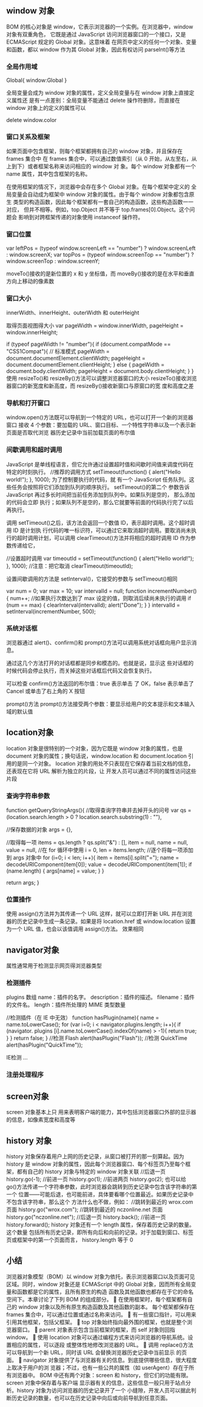 ## window 对象
BOM 的核心对象是 window，它表示浏览器的一个实例。在浏览器中，window 对象有双重角色，
它既是通过 JavaScript 访问浏览器窗口的一个接口，又是 ECMAScript 规定的 Global 对象。这意味着
在网页中定义的任何一个对象、变量和函数，都以 window 作为其 Global 对象，因此有权访问 parseInt()等方法
### 全局作用域
Global{
    window:Global
}

全局变量会成为 window 对象的属性，定义全局变量与在 window 对象上直接定义属性还 是有一点差别：全局变量不能通过 delete 操作符删除，而直接在 window 对象上的定义的属性可以

delete window.color
### 窗口关系及框架
如果页面中包含框架，则每个框架都拥有自己的 window 对象，并且保存在 frames 集合中
在 frames 集合中，可以通过数值索引（从 0 开始，从左至右，从上到下）或者框架名称来访问相应的 window 对 象。每个 window 对象都有一个 name 属性，其中包含框架的名称。

<frameset>
<frame>
</frameset>
在使用框架的情况下，浏览器中会存在多个 Global 对象。在每个框架中定义的
全局变量会自动成为框架中 window 对象的属性。由于每个 window 对象都包含原生
类型的构造函数，因此每个框架都有一套自己的构造函数，这些构造函数一一对应，
但并不相等。例如，top.Object 并不等于 top.frames[0].Object。这个问题会
影响到对跨框架传递的对象使用 instanceof 操作符。

### 窗口位置
var leftPos = (typeof window.screenLeft == "number") ?
                window.screenLeft : window.screenX;
var topPos = (typeof window.screenTop == "number") ?
                window.screenTop : window.screenY;

moveTo()接收的是新位置的 x 和 y 坐标值，而 moveBy()接收的是在水平和垂直方向上移动的像素数

### 窗口大小
innerWidth、innerHeight、outerWidth 和 outerHeight

取得页面视图得大小
var pageWidth = window.innerWidth,
pageHeight = window.innerHeight;

if (typeof pageWidth != "number"){
if (document.compatMode == "CSS1Compat"){ // 标准模式
pageWidth = document.documentElement.clientWidth;
pageHeight = document.documentElement.clientHeight;
} else {
pageWidth = document.body.clientWidth;
pageHeight = document.body.clientHeight;
}
}
使用 resizeTo()和 resizeBy()方法可以调整浏览器窗口的大小
resizeTo()接收浏览器窗口的新宽度和新高度，而 resizeBy()接收新窗口与原窗口的宽 度和高度之差

### 导航和打开窗口
window.open()方法既可以导航到一个特定的 URL，也可以打开一个新的浏览器窗口
接收 4 个参数：要加载的 URL、窗口目标、一个特性字符串以及一个表示新页面是否取代浏览 器历史记录中当前加载页面的布尔值

### 间歇调用和超时调用
JavaScript 是单线程语言，但它允许通过设置超时值和间歇时间值来调度代码在特定的时刻执行。
//推荐的调用方式
setTimeout(function() {
alert("Hello world!");
}, 1000);
为了控制要执行的代码，就 有一个 JavaScript 任务队列。这些任务会按照将它们添加到队列的顺序执行。
setTimeout()的第二个 参数告诉 JavaScript 再过多长时间把当前任务添加到队列中。如果队列是空的，
那么添加的代码会立即 执行；如果队列不是空的，那么它就要等前面的代码执行完了以后再执行。

调用 setTimeout()之后，该方法会返回一个数值 ID，表示超时调用。这个超时调用 ID 是计划执
行代码的唯一标识符，可以通过它来取消超时调用。要取消尚未执行的超时调用计划，可以调用
clearTimeout()方法并将相应的超时调用 ID 作为参数传递给它，

//设置超时调用
var timeoutId = setTimeout(function() {
alert("Hello world!");
}, 1000);
//注意：把它取消
clearTimeout(timeoutId);

设置间歇调用的方法是 setInterval()，它接受的参数与 setTimeout()相同

var num = 0;
var max = 10;
var intervalId = null;
function incrementNumber() {
num++;
//如果执行次数达到了 max 设定的值，则取消后续尚未执行的调用
if (num == max) {
clearInterval(intervalId);
alert("Done");
}
}
intervalId = setInterval(incrementNumber, 500);

### 系统对话框
浏览器通过 alert()、confirm()和 prompt()方法可以调用系统对话框向用户显示消息。

通过这几个方法打开的对话框都是同步和模态的。也就是说，显示这 些对话框的时候代码会停止执行，而关掉这些对话框后代码又会恢复执行。

可以检查 confirm()方法返回的布尔值：true 表示单击 了 OK，false 表示单击了 Cancel 或单击了右上角的 X 按钮

prompt()方法
prompt()方法接受两个参数：要显示给用户的文本提示和文本输入域的默认值


## location对象
location 对象是很特别的一个对象，因为它既是 window 对象的属性，也是 document 对象的属性；换句话说，window.location 和 document.location 引用的是同一个对象。
location 对象的用处不只表现在它保存着当前文档的信息，还表现在它将 URL 解析为独立的片段，让 开发人员可以通过不同的属性访问这些片段

### 查询字符串参数

function getQueryStringArgs(){
//取得查询字符串并去掉开头的问号
var qs = (location.search.length > 0 ? location.search.substring(1) : ""),

//保存数据的对象
args = {},

//取得每一项
items = qs.length ? qs.split("&") : [],
item = null,
name = null,
value = null,
//在 for 循环中使用
i = 0,
len = items.length;
//逐个将每一项添加到 args 对象中
for (i=0; i < len; i++){
item = items[i].split("=");
name = decodeURIComponent(item[0]);
value = decodeURIComponent(item[1]);
if (name.length) {
args[name] = value;
}
}

return args;
}

### 位置操作

使用 assign()方法并为其传递一个 URL
这样，就可以立即打开新 URL 并在浏览器的历史记录中生成一条记录。如果是将 location.href 或 window.location 设置为一个 URL 值，也会以该值调用 assign()方法。
效果相同
## navigator对象
属性通常用于检测显示网页得浏览器类型

### 检测插件
plugins 数组
name：插件的名字。
description：插件的描述。
filename：插件的文件名。
length：插件所处理的 MIME 类型数量

//检测插件（在 IE 中无效）
function hasPlugin(name){
name = name.toLowerCase();
for (var i=0; i < navigator.plugins.length; i++){
if (navigator. plugins [i].name.toLowerCase().indexOf(name) > -1){
return true;
}
}
return false;
}
//检测 Flash
alert(hasPlugin("Flash"));
//检测 QuickTime
alert(hasPlugin("QuickTime"));

IE检测 ...
### 注册处理程序

## screen对象
screen 对象基本上只 用来表明客户端的能力，其中包括浏览器窗口外部的显示器的信息，如像素宽度和高度等
## history 对象
history 对象保存着用户上网的历史记录，从窗口被打开的那一刻算起。因为 history 是 window
对象的属性，因此每个浏览器窗口、每个标签页乃至每个框架，都有自己的 history 对象与特定的 window 对象关联
//后退一页
history.go(-1);
//前进一页
history.go(1);
//前进两页
history.go(2);
也可以给 go()方法传递一个字符串参数，此时浏览器会跳转到历史记录中包含该字符串的第一个
位置——可能后退，也可能前进，具体要看哪个位置最近。如果历史记录中不包含该字符串，那么这个
方法什么也不做，例如：
//跳转到最近的 wrox.com 页面
history.go("wrox.com");
//跳转到最近的 nczonline.net 页面
history.go("nczonline.net");
//后退一页
history.back();
//前进一页
history.forward();
history 对象还有一个 length 属性，保存着历史记录的数量。这个数量 包括所有历史记录，即所有向后和向前的记录。对于加载到窗口、标签页或框架中的第一个页面而言， history.length 等于 0
## 小结
浏览器对象模型（BOM）以 window 对象为依托，表示浏览器窗口以及页面可见区域。同时，window
对象还是 ECMAScript 中的 Global 对象，因而所有全局变量和函数都是它的属性，且所有原生的构造
函数及其他函数也都存在于它的命名空间下。本章讨论了下列 BOM 的组成部分。 
 在使用框架时，每个框架都有自己的 window 对象以及所有原生构造函数及其他函数的副本。 每个框架都保存在 frames 集合中，可以通过位置或通过名称来访问。
 有一些窗口指针，可以用来引用其他框架，包括父框架。
 top 对象始终指向最外围的框架，也就是整个浏览器窗口。
 parent 对象表示包含当前框架的框架，而 self 对象则回指 window。  使用 location 对象可以通过编程方式来访问浏览器的导航系统。设置相应的属性，可以逐段
或整体性地修改浏览器的 URL。  调用 replace()方法可以导航到一个新 URL，同时该 URL 会替换浏览器历史记录中当前显示
的页面。
 navigator 对象提供了与浏览器有关的信息。到底提供哪些信息，很大程度上取决于用户的浏
览器；不过，也有一些公共的属性（如 userAgent）存在于所有浏览器中。
BOM 中还有两个对象：screen 和 history，但它们的功能有限。screen 对象中保存着与客户端
显示器有关的信息，这些信息一般只用于站点分析。history 对象为访问浏览器的历史记录开了一个
小缝隙，开发人员可以据此判断历史记录的数量，也可以在历史记录中向后或向前导航到任意页面。

















